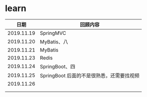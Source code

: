# learn

| 日期       | 回顾内容                                  |
| ---------- | ----------------------------------------- |
| 2019.11.19 | SpringMVC                                 |
| 2019.11.20 | MyBatis、八                               |
| 2019.11.21 | MyBatis                                   |
| 2019.11.23 | Redis                                     |
| 2019.11.24 | SpringBoot、四                            |
| 2019.11.25 | SpringBoot 后面的不是很熟悉，还需要找视频 |
| 2019.11.26 |                                           |
|            |                                           |
|            |                                           |

